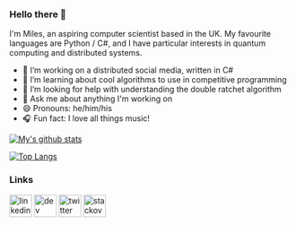 
### Hello there 👋
I'm Miles, an aspiring computer scientist based in the UK. My favourite languages are Python / C#, and I have particular interests in quantum computing and distributed systems.

- 🔭 I’m working on a distributed social media, written in C#
- 🌱 I’m learning about cool algorithms to use in competitive programming 
- 🤔 I’m looking for help with understanding the double ratchet algorithm 
- 💬 Ask me about anything I'm working on 
- 😄 Pronouns: he/him/his 
- :headphones: Fun fact: I love all things music! 

 



[![My's github stats](https://github-readme-stats.vercel.app/api?username=mileswatson&hide=contribs&count_private=true&show_icons=true&include_all_commits=true)](https://github.com/anuraghazra/github-readme-stats)

[![Top Langs](https://github-readme-stats.vercel.app/api/top-langs/?username=mileswatson&layout=compact&exclude_repo=mileswatson.github.io)](https://github.com/anuraghazra/github-readme-stats)

### Links
[<img src='https://cdn.jsdelivr.net/npm/simple-icons@3.0.1/icons/linkedin.svg' alt='linkedin' height='40'>](https://www.linkedin.com/in/miles-watson-dev/)
[<img src='https://cdn.jsdelivr.net/npm/simple-icons@3.0.1/icons/dev-dot-to.svg' alt='dev' height='40'>](https://dev.to/mileswatson)
[<img src='https://cdn.jsdelivr.net/npm/simple-icons@3.0.1/icons/twitter.svg' alt='twitter' height='40'>](https://twitter.com/miles__watson)
[<img src='https://cdn.jsdelivr.net/npm/simple-icons@3.0.1/icons/stackoverflow.svg' alt='stackoverflow' height='40'>](https://stackoverflow.com/users/7511598)
